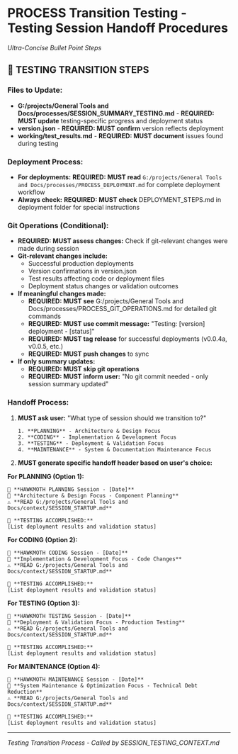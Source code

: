 # PROCESS Transition Testing - Testing Session Handoff Procedures
*Ultra-Concise Bullet Point Steps*

## 🧪 **TESTING TRANSITION STEPS**

### **Files to Update:**
- **G:/projects/General Tools and Docs/processes/SESSION_SUMMARY_TESTING.md** - **REQUIRED: MUST update** testing-specific progress and deployment status
- **version.json** - **REQUIRED: MUST confirm** version reflects deployment
- **working/test_results.md** - **REQUIRED: MUST document** issues found during testing

### **Deployment Process:**
- **For deployments:** **REQUIRED: MUST read** `G:/projects/General Tools and Docs/processes/PROCESS_DEPLOYMENT.md` for complete deployment workflow
- **Always check:** **REQUIRED: MUST check** DEPLOYMENT_STEPS.md in deployment folder for special instructions

### **Git Operations (Conditional):**
- **REQUIRED: MUST assess changes:** Check if git-relevant changes were made during session
- **Git-relevant changes include:**
  - Successful production deployments
  - Version confirmations in version.json
  - Test results affecting code or deployment files
  - Deployment status changes or validation outcomes
- **If meaningful changes made:**
  - **REQUIRED: MUST see** G:/projects/General Tools and Docs/processes/PROCESS_GIT_OPERATIONS.md for detailed git commands
  - **REQUIRED: MUST use commit message:** "Testing: [version] deployment - [status]"
  - **REQUIRED: MUST tag release** for successful deployments (v0.0.4a, v0.0.5, etc.)
  - **REQUIRED: MUST push changes** to sync
- **If only summary updates:**
  - **REQUIRED: MUST skip git operations**
  - **REQUIRED: MUST inform user:** "No git commit needed - only session summary updated"

### **Handoff Process:**
1. **MUST ask user:** "What type of session should we transition to?"
   ```
   1. **PLANNING** - Architecture & Design Focus
   2. **CODING** - Implementation & Development Focus  
   3. **TESTING** - Deployment & Validation Focus
   4. **MAINTENANCE** - System & Documentation Maintenance Focus
   ```
2. **MUST generate specific handoff header based on user's choice:**

**For PLANNING (Option 1):**
```
🦅 **HAWKMOTH PLANNING Session - [Date]**
🎯 **Architecture & Design Focus - Component Planning**
⚠️ **READ G:/projects/General Tools and Docs/context/SESSION_STARTUP.md**

🎉 **TESTING ACCOMPLISHED:**
[List deployment results and validation status]
```

**For CODING (Option 2):**
```
🦅 **HAWKMOTH CODING Session - [Date]**
🎯 **Implementation & Development Focus - Code Changes**
⚠️ **READ G:/projects/General Tools and Docs/context/SESSION_STARTUP.md**

🎉 **TESTING ACCOMPLISHED:**
[List deployment results and validation status]
```

**For TESTING (Option 3):**
```
🦅 **HAWKMOTH TESTING Session - [Date]**
🎯 **Deployment & Validation Focus - Production Testing**
⚠️ **READ G:/projects/General Tools and Docs/context/SESSION_STARTUP.md**

🎉 **TESTING ACCOMPLISHED:**
[List deployment results and validation status]
```

**For MAINTENANCE (Option 4):**
```
🦅 **HAWKMOTH MAINTENANCE Session - [Date]**
🎯 **System Maintenance & Optimization Focus - Technical Debt Reduction**
⚠️ **READ G:/projects/General Tools and Docs/context/SESSION_STARTUP.md**

🎉 **TESTING ACCOMPLISHED:**
[List deployment results and validation status]
```

---
*Testing Transition Process - Called by SESSION_TESTING_CONTEXT.md*